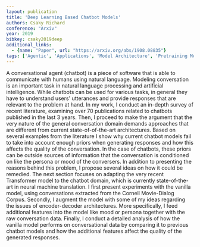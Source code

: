 ```yaml
---
layout: publication
title: 'Deep Learning Based Chatbot Models'
authors: Csaky Richard
conference: "Arxiv"
year: 2019
bibkey: csaky2019deep
additional_links:
  - {name: "Paper", url: "https://arxiv.org/abs/1908.08835"}
tags: ['Agentic', 'Applications', 'Model Architecture', 'Pretraining Methods', 'Survey Paper', 'Transformer']
---
```

A conversational agent (chatbot) is a piece of software that is able to communicate with humans using natural language. Modeling conversation is an important task in natural language processing and artificial intelligence. While chatbots can be used for various tasks, in general they have to understand users' utterances and provide responses that are relevant to the problem at hand. In my work, I conduct an in-depth survey of recent literature, examining over 70 publications related to chatbots published in the last 3 years. Then, I proceed to make the argument that the very nature of the general conversation domain demands approaches that are different from current state-of-of-the-art architectures. Based on several examples from the literature I show why current chatbot models fail to take into account enough priors when generating responses and how this affects the quality of the conversation. In the case of chatbots, these priors can be outside sources of information that the conversation is conditioned on like the persona or mood of the conversers. In addition to presenting the reasons behind this problem, I propose several ideas on how it could be remedied. The next section focuses on adapting the very recent Transformer model to the chatbot domain, which is currently state-of-the-art in neural machine translation. I first present experiments with the vanilla model, using conversations extracted from the Cornell Movie-Dialog Corpus. Secondly, I augment the model with some of my ideas regarding the issues of encoder-decoder architectures. More specifically, I feed additional features into the model like mood or persona together with the raw conversation data. Finally, I conduct a detailed analysis of how the vanilla model performs on conversational data by comparing it to previous chatbot models and how the additional features affect the quality of the generated responses.
